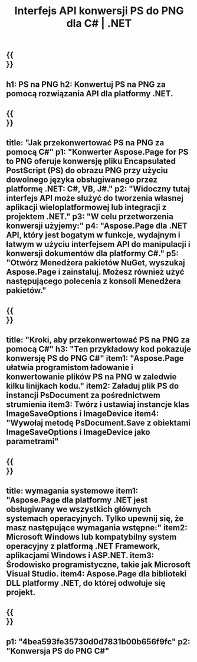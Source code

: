 ﻿---
translation: true
template: /_templates/_conversion-child-net.md
title: Interfejs API konwersji PS do PNG dla C# |  .NET
url: /net/conversion/ps-to-png/
description: Przykładowy kod konwersji PS do PNG C#. Użyj przykładowego kodu API dla plików wsadowych PS do konwersji PNG w VB.NET, Asp.NET lub dowolnej aplikacji opartej na .NET.
informat: PS
outformat: PNG
otherformats: XPS EPS
---

{{<section banner>}}
---
h1: PS na PNG
h2: Konwertuj PS na PNG za pomocą rozwiązania API dla platformy .NET.
---

{{<section overview>}}
---
title: "Jak przekonwertować PS na PNG za pomocą C#"
p1: "Konwerter Aspose.Page for PS to PNG oferuje konwersję pliku Encapsulated PostScript (PS) do obrazu PNG przy użyciu dowolnego języka obsługiwanego przez platformę .NET: C#, VB, J#."
p2: "Widoczny tutaj interfejs API może służyć do tworzenia własnej aplikacji wieloplatformowej lub integracji z projektem .NET."
p3: "W celu przetworzenia konwersji użyjemy:"
p4: "Aspose.Page dla .NET API, który jest bogatym w funkcje, wydajnym i łatwym w użyciu interfejsem API do manipulacji i konwersji dokumentów dla platformy C#."
p5: "Otwórz Menedżera pakietów NuGet, wyszukaj Aspose.Page i zainstaluj. Możesz również użyć następującego polecenia z konsoli Menedżera pakietów."
---

{{<section feature1>}}
---
title: "Kroki, aby przekonwertować PS na PNG za pomocą C#"
h3: "Ten przykładowy kod pokazuje konwersję PS do PNG C#"
item1: "Aspose.Page ułatwia programistom ładowanie i konwertowanie plików PS na PNG w zaledwie kilku linijkach kodu."
item2: Załaduj plik PS do instancji PsDocument za pośrednictwem strumienia
item3: Twórz i ustawiaj instancje klas ImageSaveOptions i ImageDevice
item4: "Wywołaj metodę PsDocument.Save z obiektami ImageSaveOptions i ImageDevice jako parametrami"
---

{{<section feature2>}}
---
title: wymagania systemowe
item1: "Aspose.Page dla platformy .NET jest obsługiwany we wszystkich głównych systemach operacyjnych. Tylko upewnij się, że masz następujące wymagania wstępne:"
item2: Microsoft Windows lub kompatybilny system operacyjny z platformą .NET Framework, aplikacjami Windows i ASP.NET.
item3: Środowisko programistyczne, takie jak Microsoft Visual Studio.
item4: Aspose.Page dla biblioteki DLL platformy .NET, do której odwołuje się projekt.
---

{{<section gist>}}
---
p1: "4bea593fe35730d0d7831b00b656f9fc"
p2: "Konwersja PS do PNG C#"
---


